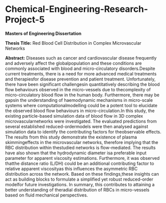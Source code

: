# Chemical-Engineering-Research-Project-5
**Masters of Engineering Dissertation**

**Thesis Title:** Red Blood Cell Distribution in Complex Microvascular Networks

**Abstract:**
Diseases such as cancer and cardiovascular disease frequently and adversely affect the globalpopulation and these conditions are commonly associated with blood and micro-circulatory disorders.Despite current treatments, there is a need for more advanced medical treatments and therapiesfor disease prevention and patient treatment. Unfortunately, there have been significant challengesin quantitatively describing the blood flow behaviours observed in the micro-vessels due to thecomplexity of micro-circulatory blood flow in the human body. Furthermore, there may be gapsin the understanding of haemodynamic mechanisms in micro-scale systems where computationalmodelling could be a potent tool to elucidate the observed blood flow behaviours in micro-circulation.In this study, the existing particle-based simulation data of blood flow in 3D complex microvascularnetworks were investigated.  The evaluated predictions from several established reduced-ordermodels were then analysed against simulation data to identify the contributing factors for theobservable effects.  The results from this study demonstrate the existence of plasma skimmingeffects in the microvascular networks, therefore implying that the RBC distribution within thestudied networks is flow-mediated. The results have also shown that the hydrodynamic diameter isa preferable input parameter for apparent viscosity estimations. Furthermore, it was observed thatthe distance ratio (L/DH) could be an additional contributing factor to relative apparent viscosityas this influences the asymmetric RBC distribution across the network. Based on these findings,these insights can act as building blocks to formulate a simplified yet robust reduced-order modelfor future investigations. In summary, this contributes to attaining a better understanding of theradial distribution of RBCs in micro-vessels based on fluid mechanical perspectives.

